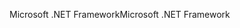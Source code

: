 <span data-ttu-id="faceb-101">Microsoft .NET Framework</span><span class="sxs-lookup"><span data-stu-id="faceb-101">Microsoft .NET Framework</span></span>